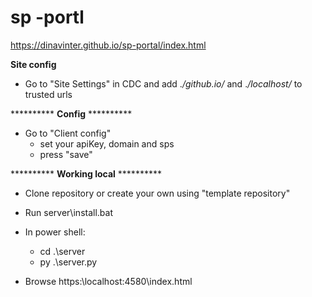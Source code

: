 # sp -portl
 
https://dinavinter.github.io/sp-portal/index.html

 
**Site config**
* Go to "Site Settings" in CDC and add .*/github.io/* and .*/localhost/* to trusted urls
   
 
********** **Config** **********
* Go to "Client config"
    * set your apiKey, domain and sps
    * press "save"  

********** **Working local** **********
* Clone repository or create your own using "template repository"
* Run server\install.bat
* In power shell:
    * cd  .\server
    * py .\server.py

* Browse https:\\localhost:4580\index.html
     
    
 


